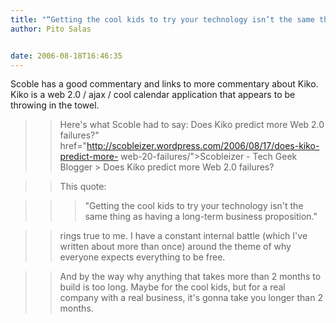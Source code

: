 ```yaml
---
title: "“Getting the cool kids to try your technology isn’t the same thing as having a long-term business proposition.”"
author: Pito Salas


date: 2006-08-18T16:46:35
---
```


Scoble has a good commentary and links to more commentary about Kiko. Kiko is
a web 2.0 / ajax / cool calendar application that appears to be throwing in
the towel.

>>

>> Here's what Scoble had to say:  Does Kiko predict more Web 2.0 failures?"
href="http://scobleizer.wordpress.com/2006/08/17/does-kiko-predict-more-
web-20-failures/">Scobleizer - Tech Geek Blogger > Does Kiko predict more Web
2.0 failures?

>>

>> This quote:

>>

>>> "Getting the cool kids to try your technology isn't the same thing as
having a long-term business proposition."

>>

>> rings true to me. I have a constant internal battle (which I've written
about more than once) around the theme of why everyone expects everything to
be free.

>>

>> And by the way why anything that takes more than 2 months to build is too
long. Maybe for the cool kids, but for a real company with a real business,
it's gonna take you longer than 2 months.


